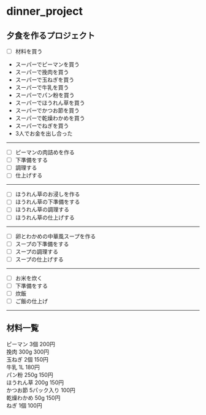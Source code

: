 # dinner_project
## 夕食を作るプロジェクト
- [ ] 材料を買う  
- スーパーでピーマンを買う  
- スーパーで挽肉を買う  
- スーパーで玉ねぎを買う  
- スーパーで牛乳を買う  
- スーパーでパン粉を買う  
- スーパーでほうれん草を買う  
- スーパーでかつお節を買う  
- スーパーで乾燥わかめを買う  
- スーパーでねぎを買う  
- 3人でお金を出し合った  
---
- [ ] ピーマンの肉詰めを作る
- [ ] 下準備をする
- [ ] 調理する
- [ ] 仕上げする
---
- [ ] ほうれん草のお浸しを作る
- [ ] ほうれん草の下準備をする
- [ ] ほうれん草の調理する
- [ ] ほうれん草の仕上げする
---  
- [ ] 卵とわかめの中華風スープを作る
- [ ] スープの下準備をする
- [ ] スープの調理する
- [ ] スープの仕上げする
---  
- [ ] お米を炊く
- [ ] 下準備をする
- [ ] 炊飯
- [ ] ご飯の仕上げ  
---  
## 材料一覧
ピーマン 3個 200円  
挽肉 300g 300円  
玉ねぎ 2個 150円  
牛乳 1L 180円  
パン粉 250g 150円  
ほうれん草 200g 150円  
かつお節 5パック入り 100円  
乾燥わかめ  50g 150円  
ねぎ 1個 100円
